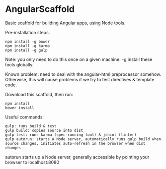 # AngularScaffold
Basic scaffold for building Angular apps, using Node tools.

Pre-installation steps:
```
npm install -g bower
npm install -g karma
npm install -g gulp
```
Note: you only need to do this once on a given machine. -g install these tools globally.

Known problem: need to deal with the angular-html preprocessor somehow. Otherwise, this will cause problems if we try to test directives & template code.

Download this scaffold, then run:
```
npm install
bower install
```

Useful commands:
```
gulp: runs build & test
gulp build: copies source into dist
gulp test: runs karma (spec-running tool) & jshint (linter)
gulp autorun: starts a Node server, automatically runs gulp build when source changes, initiates auto-refresh in the browser when dist changes
```
autorun starts up a Node server, generally accessible by pointing your browser to localhost:8080